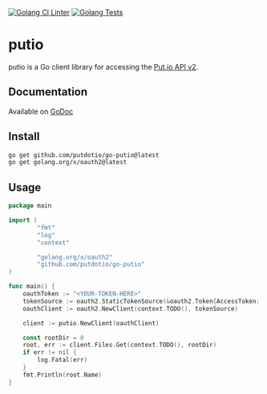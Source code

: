 [![Golang CI Linter](https://github.com/putdotio/go-putio/actions/workflows/golangci-lint.yml/badge.svg)](https://github.com/putdotio/go-putio/actions/workflows/golangci-lint.yml)
[![Golang Tests](https://github.com/putdotio/go-putio/actions/workflows/go-test.yml/badge.svg)](https://github.com/putdotio/go-putio/actions/workflows/go-test.yml)


# putio

putio is a Go client library for accessing the [Put.io API v2](https://api.put.io/v2/docs).

## Documentation

Available on [GoDoc](http://godoc.org/github.com/putdotio/go-putio)

## Install

```sh
go get github.com/putdotio/go-putio@latest
go get golang.org/x/oauth2@latest
```

## Usage

```go
package main

import (
        "fmt"
        "log"
        "context"

        "golang.org/x/oauth2"
        "github.com/putdotio/go-putio"
)

func main() {
    oauthToken := "<YOUR-TOKEN-HERE>"
    tokenSource := oauth2.StaticTokenSource(&oauth2.Token{AccessToken: oauthToken})
    oauthClient := oauth2.NewClient(context.TODO(), tokenSource)

    client := putio.NewClient(oauthClient)

    const rootDir = 0
    root, err := client.Files.Get(context.TODO(), rootDir)
    if err != nil {
        log.Fatal(err)
    }
    fmt.Println(root.Name)
}
```
